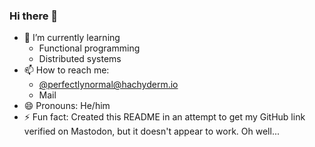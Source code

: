 ### Hi there 👋

- 🌱 I’m currently learning
  - Functional programming
  - Distributed systems
- 📫 How to reach me: 
  - <a rel="me" href="https://hachyderm.io/@perfectlynormal">@perfectlynormal@hachyderm.io</a>
  - Mail
- 😄 Pronouns: He/him
- ⚡ Fun fact: Created this README in an attempt to get my GitHub link verified on Mastodon, but it doesn't appear to work. Oh well...

<!--
**PerfectlyNormal/PerfectlyNormal** is a ✨ _special_ ✨ repository because its `README.md` (this file) appears on your GitHub profile.

Here are some ideas to get you started:

- 🔭 I’m currently working on ...
- 🌱 I’m currently learning ...
- 👯 I’m looking to collaborate on ...
- 🤔 I’m looking for help with ...
- 💬 Ask me about ...
- 📫 How to reach me: ...
- 😄 Pronouns: ...
- ⚡ Fun fact: ...
-->
